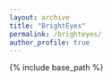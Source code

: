 ```yaml
---
layout: archive
title: "BrightEyes"
permalink: /brighteyes/
author_profile: true
---
```

{% include base_path %}
